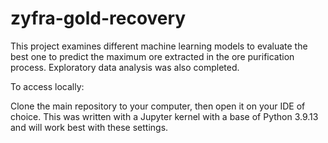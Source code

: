 # zyfra-gold-recovery

This project examines different machine learning models to evaluate the best one to predict the maximum ore extracted in the ore purification process. Exploratory data analysis was also completed. 

To access locally:

Clone the main repository to your computer, then open it on your IDE of choice. This was written with a Jupyter kernel with a base of Python 3.9.13 and will work best with these settings.

